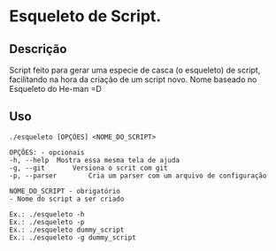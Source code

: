 Esqueleto de Script.
===========

## Descrição
Script feito para gerar uma especie de casca (o esqueleto) de script, facilitando na hora da criação de um script novo.
Nome baseado no Esqueleto do He-man =D

## Uso
```
./esqueleto [OPÇÕES] <NOME_DO_SCRIPT>

OPÇÕES: - opcionais
-h, --help	Mostra essa mesma tela de ajuda
-g, --git		Versiona o scrit com git
-p, --parser		Cria um parser com um arquivo de configuração

NOME_DO_SCRIPT - obrigatório
- Nome do script a ser criado

Ex.: ./esqueleto -h
Ex.: ./esqueleto -p
Ex.: ./esqueleto dummy_script
Ex.: ./esqueleto -g dummy_script
```
